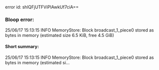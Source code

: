 error id: shlQFjUTFViPlAwkUf7ciA==
### Bloop error:

25/06/17 15:13:15 INFO MemoryStore: Block broadcast_1_piece0 stored as bytes in memory (estimated size 6.5 KiB, free 4.5 GiB)
#### Short summary: 

25/06/17 15:13:15 INFO MemoryStore: Block broadcast_1_piece0 stored as bytes in memory (estimated si...